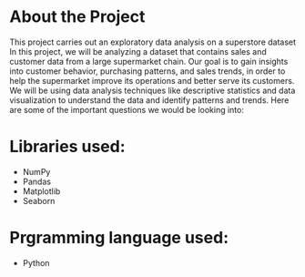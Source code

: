 # About the Project
This project carries out an exploratory data analysis on a superstore dataset
In this project, we will be analyzing a dataset that contains sales and customer data from a large supermarket chain. 
Our goal is to gain insights into customer behavior, purchasing patterns, and sales trends, in order to help the supermarket improve its operations and better serve its customers.
We will be using data analysis techniques like descriptive statistics and data visualization to understand the data and identify patterns and trends. 
Here are some of the important questions we would be looking into:


# Libraries used:
* NumPy
* Pandas
* Matplotlib
* Seaborn

# Prgramming language used:
* Python
